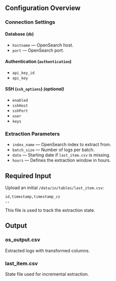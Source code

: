 
## Configuration Overview

### Connection Settings

#### Database (`db`)
- `hostname` — OpenSearch host.
- `port` — OpenSearch port.

#### Authentication (`authentication`)
- `api_key_id`
- `api_key`

#### SSH (`ssh_options`) *(optional)*
- `enabled`
- `sshHost`
- `sshPort`
- `user`
- `keys`

### Extraction Parameters

- `index_name` — OpenSearch index to extract from.
- `batch_size` — Number of logs per batch.
- `date` — Starting date if `last_item.csv` is missing.
- `hours` — Defines the extraction window in hours.

## Required Input

Upload an initial `/data/in/tables/last_item.csv`:

```csv
id,timestamp,timestamp_cz
,,
```

This file is used to track the extraction state.

## Output

### os_output.csv
Extracted logs with transformed columns.

### last_item.csv
State file used for incremental extraction.

